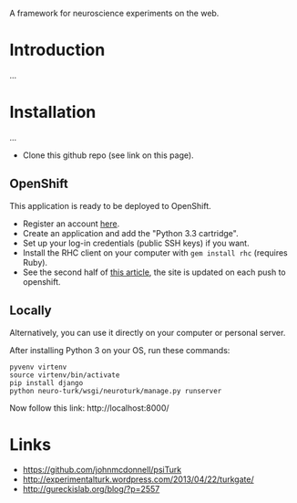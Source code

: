A framework for neuroscience experiments on the web.

# Introduction

...

# Installation

...

- Clone this github repo (see link on this page).

## OpenShift

This application is ready to be deployed to OpenShift.

- Register an account [here](https://www.openshift.com/).
- Create an application and add the "Python 3.3 cartridge".
- Set up your log-in credentials (public SSH keys) if you want.
- Install the RHC client on your computer with `gem install rhc` (requires Ruby).
- See the second half of [this article](https://www.openshift.com/blogs/look-ma-no-hands-developing-for-the-cloud-in-the-cloud-with-cloud9-ide), the site is updated on each push to openshift.

## Locally

Alternatively, you can use it directly on your computer or personal server.

After installing Python 3 on your OS, run these commands:

```
pyvenv virtenv
source virtenv/bin/activate
pip install django
python neuro-turk/wsgi/neuroturk/manage.py runserver
```

Now follow this link: http://localhost:8000/

# Links

- https://github.com/johnmcdonnell/psiTurk
- http://experimentalturk.wordpress.com/2013/04/22/turkgate/
- http://gureckislab.org/blog/?p=2557
